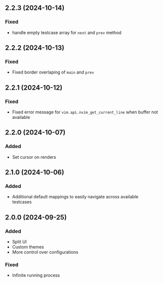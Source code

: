 ## 2.2.3 (2024-10-14)

### Fixed

- handle empty testcase array for `next` and `prev` method

## 2.2.2 (2024-10-13)

### Fixed

- Fixed border overlaping of `main` and `prev`

## 2.2.1 (2024-10-12)

### Fixed

- Fixed error message for `vim.api.nvim_get_current_line` when buffer not available

## 2.2.0 (2024-10-07)

### Added

- Set cursor on renders

## 2.1.0 (2024-10-06)

### Added

- Additional default mappings to easily navigate across available testcases

## 2.0.0 (2024-09-25)

### Added

- Split UI
- Custom themes
- More control over configurations

### Fixed

- Infinite running process
